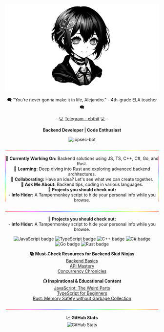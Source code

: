 <p align="center">
  <img src="images/alt-image.png" alt="opsec-bot logo">
</p>
<p align="center">
    🗨️ "You're never gonna make it in life, Alejandro." - 4th-grade ELA teacher 🗨️
</p>
<p align="center">
    - 💻 <a href="https://t.me/ebthit">Telegram - ebthit</a> 💻 -
</p>

<p align="center">
  <strong>Backend Developer | Code Enthusiast</strong>
</p>

<p align="center">
  <img src="https://count.getloli.com/get/@:opsec-bot" alt=":opsec-bot">
</p>

<p align="center">
  <img src="./images/light-bar.gif" width="1000" alt="Separator">
</p>
<p align="center">
  <img src="./images/rotate-light-bar.gif" alt="|" width="1" height="150" align="left"/>
  <img src="./images/rotate-light-bar.gif" alt="|" width="1" height="150" align="right"/>
  🔭 <strong>Currently Working On:</strong> Backend solutions using JS, TS, C++, C#, Go, and Rust.<br>
  🌱 <strong>Learning:</strong> Deep diving into Rust and exploring advanced backend architectures.<br>
  👯 <strong>Collaborating:</strong> Have an idea? Let's see what we can create together.<br>
  💬 <strong>Ask Me About:</strong> Backend tips, coding in various languages.<br>
  <strong>🤖 Projects you should check out:</strong><br>
  - <strong>Info Hider:</strong> A Tampermonkey script to hide your personal info while you browse.<br>
</p>

<p align="center">
  <img src="./images/light-bar.gif" width="1000" alt="Separator">
</p>

<p align="center">
  <strong>🤖 Projects you should check out:</strong><br>
  - <strong>Info Hider:</strong> A Tampermonkey script to hide your personal info while you browse.
</p>

<p align="center">
  <img src="https://img.shields.io/badge/JavaScript-F7DF1E?style=for-the-badge&logo=javascript&logoColor=black" alt="JavaScript badge">
  <img src="https://img.shields.io/badge/TypeScript-3178C6?style=for-the-badge&logo=typescript&logoColor=white" alt="TypeScript badge">
  <img src="https://img.shields.io/badge/C++-00599C?style=for-the-badge&logo=cplusplus&logoColor=white" alt="C++ badge">
  <img src="https://img.shields.io/badge/C%23-239120?style=for-the-badge&logo=csharp&logoColor=white" alt="C# badge">
  <img src="https://img.shields.io/badge/Go-00ADD8?style=for-the-badge&logo=go&logoColor=white" alt="Go badge">
  <img src="https://img.shields.io/badge/Rust-000000?style=for-the-badge&logo=rust&logoColor=white" alt="Rust badge">
</p>

<p align="center">
  <strong>📚 Must-Check Resources for Backend Skid Ninjas</strong><br>
  <a href="https://backend.dev/101">Backend Basics</a><br>
  <a href="https://api-design.nodejs.org/">API Mastery</a><br>
  <a href="https://go.dev/talks/concurrency">Concurrency Chronicles</a>
</p>

<p align="center">
  <strong>📺 Inspirational & Educational Content</strong><br>
  <a href="https://www.youtube.com/watch?v=bEjnZeZEqSY">JavaScript: The Weird Parts</a><br>
  <a href="https://www.youtube.com/watch?v=BwuLxPH8IDs">TypeScript for Beginners</a><br>
  <a href="https://www.youtube.com/watch?v=d1uraoHM8Gg">Rust: Memory Safety without Garbage Collection</a>
</p>

<p align="center">
  <img src="./images/light-bar.gif" width="500" alt="Separator">
</p>

<p align="center">
  <strong>📈 GitHub Stats</strong><br>
  <img src="https://github-readme-stats.vercel.app/api?username=opsec-bot&show_icons=true&theme=tokyonight" alt="GitHub Stats">
</p>


